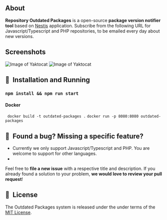 ## About

**Repository Outdated Packages** is a open-source **package version notifier tool** based on [Nestjs](https://nestjs.com/) application.
Subscribe from the following URL for Javascript/Typescript and PHP repositories, to be emailed every day about new versions. 


## Screenshots

![Image of Yaktocat](https://github.com/erbilsilik/outdated-packages/blob/master/intro.png)
![Image of Yaktocat](https://github.com/erbilsilik/outdated-packages/blob/master/supports.png)


## 🚀&nbsp; Installation and Running

### `` npm install && npm run start ``

#### Docker

`` docker build -t outdated-packages .``
`` docker run -p 8080:8080 outdated-packages ``


## 🤝&nbsp; Found a bug? Missing a specific feature?

- Currently we only support Javascript/Typescript and PHP. You are welcome to support for other languages. 
- 

Feel free to **file a new issue** with a respective title and description. If you already found a solution to your problem, **we would love to review your pull request**!


## 📘&nbsp; License
The Outdated Packages system is released under the under terms of the [MIT License](LICENSE).
